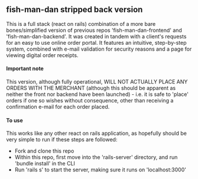 ## fish-man-dan stripped back version
This is a full stack (react on rails) combination of a more bare bones/simplified version of previous repos 'fish-man-dan-frontend' and 'fish-man-dan-backend'.
It was created in tandem with a client's requests for an easy to use online order portal. It features an intuitive, step-by-step system, combined with e-mail validation for security reasons and a page for viewing digital order receipts.

#### Important note
This version, although fully operational, WILL NOT ACTUALLY PLACE ANY ORDERS WITH THE MERCHANT (although this should be apparent as neither the front nor backend have been launched) - i.e. it is safe to 'place' orders if one so wishes without consequence, other than receiving a confirmation e-mail for each order placed.

#### To use
This works like any other react on rails application, as hopefully should be very simple to run if these steps are followed:
 - Fork and clone this repo
 - Within this repo, first move into the 'rails-server' directory, and run 'bundle install' in the CLI
 - Run 'rails s' to start the server, making sure it runs on 'localhost:3000'
